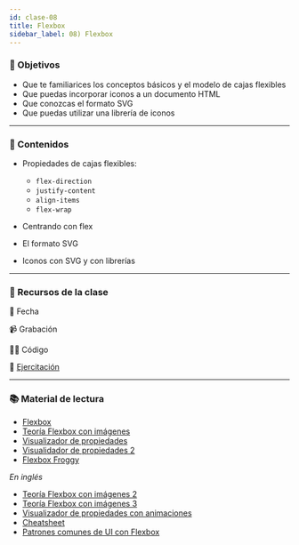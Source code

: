 ```yaml
---
id: clase-08
title: Flexbox
sidebar_label: 08) Flexbox
---
```


### 🏁 Objetivos

- Que te familiarices los conceptos básicos y el modelo de cajas flexibles
- Que puedas incorporar iconos a un documento HTML
- Que conozcas el formato SVG
- Que puedas utilizar una librería de iconos

---

### 📝 Contenidos

- Propiedades de cajas flexibles:
  - `flex-direction`
  - `justify-content`
  - `align-items`
  - `flex-wrap`
- Centrando con flex

- El formato SVG
- Iconos con SVG y con librerías

---

### 🚀 Recursos de la clase

📆 Fecha

📹 Grabación

👩‍💻 Código

💪 [Ejercitación](https://github.com/Ada-IT/ejercicios-frontend/blob/master/modulo-1/ejercicios/07-flexbox.md)

---

### 📚 Material de lectura

- [Flexbox](https://frontend.adaitw.org/docs/html-css/hc17)
- [Teoría Flexbox con imágenes](https://ada7matm.github.io/pages/flexbox.html)
- [Visualizador de propiedades](https://codepen.io/enxaneta/full/adLPwv/)
- [Visualidador de propiedades 2](http://flexbox.help/)
- [Flexbox Froggy](http://flexboxfroggy.com/#es)

_En inglés_

- [Teoría Flexbox con imágenes 2](https://css-tricks.com/snippets/css/a-guide-to-flexbox/)
- [Teoría Flexbox con imágenes 3](https://github.com/samanthaming/Flexbox30)
- [Visualizador de propiedades con animaciones](https://www.freecodecamp.org/news/an-animated-guide-to-flexbox-d280cf6afc35/)
- [Cheatsheet](https://jonibologna.com/flexbox-cheatsheet)
- [Patrones comunes de UI con Flexbox](https://www.flexboxpatterns.com/)
